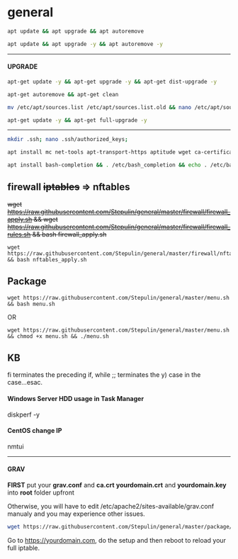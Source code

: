 # general

```bash
apt update && apt upgrade && apt autoremove
```

```bash
apt update && apt upgrade -y && apt autoremove -y
```

------
#### UPGRADE

```bash
apt-get update -y && apt-get upgrade -y && apt-get dist-upgrade -y
```

```bash
apt-get autoremove && apt-get clean
```

```bash
mv /etc/apt/sources.list /etc/apt/sources.list.old && nano /etc/apt/sources.list
```

```bash
apt-get update -y && apt-get full-upgrade -y
```

------

```bash
mkdir .ssh; nano .ssh/authorized_keys;
```

```bash
apt install mc net-tools apt-transport-https aptitude wget ca-certificates curl git vlan htop ssh nano sudo dirmngr software-properties-common nfs-common cifs-utils samba-client
```

```bash
apt install bash-completion && . /etc/bash_completion && echo . /etc/bash_completion >> .bashrc
```


## firewall ~~iptables~~ => nftables

~~wget https://raw.githubusercontent.com/Stepulin/general/master/firewall/firewall_apply.sh && wget https://raw.githubusercontent.com/Stepulin/general/master/firewall/firewall_rules.sh && bash firewall_apply.sh~~

```
wget https://raw.githubusercontent.com/Stepulin/general/master/firewall/nftables/nftables_apply.sh && bash nftables_apply.sh
```

## Package

```
wget https://raw.githubusercontent.com/Stepulin/general/master/menu.sh && bash menu.sh
```

OR

```
wget https://raw.githubusercontent.com/Stepulin/general/master/menu.sh && chmod +x menu.sh && ./menu.sh
```

## KB

fi terminates the preceding if, while ;; terminates the y) case in the case...esac.

#### Windows Server HDD usage in Task Manager
diskperf -y

#### CentOS change IP
nmtui

***

#### GRAV

**FIRST** put your **grav.conf** and **ca.crt** **yourdomain.crt** and **yourdomain.key** into **root** folder upfront

Otherwise, you will have to edit /etc/apache2/sites-available/grav.conf manualy and you may experience other issues.

```bash
wget https://raw.githubusercontent.com/Stepulin/general/master/package/grav/grav_install.sh && bash grav_install.sh
```

Go to https://yourdomain.com, do the setup and then reboot to reload your full iptable.
